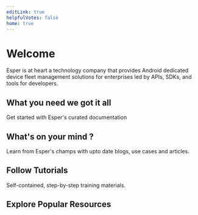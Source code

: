 ```yaml
---
editLink: true
helpfulVotes: false
home: true
---
```


# Welcome

Esper is at heart a technology company that provides Android dedicated device fleet management solutions for enterprises led by APIs, SDKs, and tools for developers.

## What you need we got it all

Get started with Esper's curated documentation

<div class="w-full flex flex-wrap -mx-2">
    <LinkPanel title="Platform" subtitle="Learn how Esper Platform works from our curated content." link="/1.x/" icon="/docs/images/platform.png" />
    <LinkPanel title="API Reference" subtitle="Learn how Esper Platform works from our curated content." link="/1.x/" icon="/docs/images/platform.png" />
    <LinkPanel title="CLI" subtitle="Learn how Esper Platform works from our curated content." link="/1.x/" icon="/docs/images/platform.png" />
    <LinkPanel title="Tools for Android studio" subtitle="Learn how Esper Platform works from our curated content." link="/commerce/1.x/" icon="/docs/images/platform.png" />
    <LinkPanel title="SDK" subtitle="Learn how Esper Platform works from our curated content." link="/commerce/1.x/" icon="/docs/images/platform.png" />
</div>


## What's on your mind ?

Learn from Esper's champs with upto date blogs, use cases and articles.

<div class="w-full flex flex-wrap -mx-2">
    <LinkPanel title="Platform" subtitle="Learn how Esper Platform works from our curated content." link="/1.x/" icon="/docs/images/platform.png" />
    <LinkPanel title="API Reference" subtitle="Learn how Esper Platform works from our curated content." link="/1.x/" icon="/docs/images/platform.png" />
    <LinkPanel title="CLI" subtitle="Learn how Esper Platform works from our curated content." link="/1.x/" icon="/docs/images/platform.png" />
    <LinkPanel title="Tools for Android studio" subtitle="Learn how Esper Platform works from our curated content." link="/commerce/1.x/" icon="/docs/images/platform.png" />
    <LinkPanel title="SDK" subtitle="Learn how Esper Platform works from our curated content." link="/commerce/1.x/" icon="/docs/images/platform.png" />
</div>

## Follow Tutorials

Self-contained, step-by-step training materials.

<IconLink title="Intro to Esper Console" subtitle="Learn the fundamentals building a simple blog." link="/getting-started-tutorial/" icon="/docs/icons/icon-tutorial.svg" />


## Explore Popular Resources

<div class="flex flex-wrap">
    <div class="w-1/2">
        <IconLink title="Knowledge Base"
            subtitle="Read support articles."
            link="https://esper.io"
            icon="/docs/icons/icon-knowledge-base.svg"
            icon-size="large"
        />
    </div>
    <div class="w-1/2">
        <IconLink title="Stack Exchange"
            subtitle="Get help and help others."
            link="https://esper.io"
            icon="/docs/icons/icon-stack-exchange.svg"
            icon-size="large"
        />
    </div>
    <div class="w-1/2">
        <IconLink title="Discord"
            subtitle="Meet the community."
            link="https://esper.io"
            icon="/docs/icons/icon-discord.svg"
            icon-size="large"
        />
    </div>
    <div class="w-1/2">
        <IconLink title="Twitter"
            subtitle="See the latest tweets."
            link="https://esper.io"
            icon="/docs/icons/icon-twitter.svg"
            icon-size="large"
        />
    </div>
</div>

